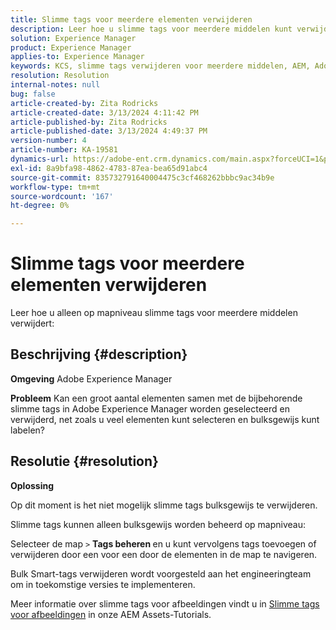 ```yaml
---
title: Slimme tags voor meerdere elementen verwijderen
description: Leer hoe u slimme tags voor meerdere middelen kunt verwijderen
solution: Experience Manager
product: Experience Manager
applies-to: Experience Manager
keywords: KCS, slimme tags verwijderen voor meerdere middelen, AEM, Adobe Experience Manager, veelgestelde vragen
resolution: Resolution
internal-notes: null
bug: false
article-created-by: Zita Rodricks
article-created-date: 3/13/2024 4:11:42 PM
article-published-by: Zita Rodricks
article-published-date: 3/13/2024 4:49:37 PM
version-number: 4
article-number: KA-19581
dynamics-url: https://adobe-ent.crm.dynamics.com/main.aspx?forceUCI=1&pagetype=entityrecord&etn=knowledgearticle&id=6bb69f5b-54e1-ee11-904d-6045bd0065b6
exl-id: 8a9bfa98-4862-4783-87ea-bea65d91abc4
source-git-commit: 835732791640004475c3cf468262bbbc9ac34b9e
workflow-type: tm+mt
source-wordcount: '167'
ht-degree: 0%

---
```


# Slimme tags voor meerdere elementen verwijderen


Leer hoe u alleen op mapniveau slimme tags voor meerdere middelen verwijdert:

## Beschrijving {#description}


<b>Omgeving</b>
Adobe Experience Manager

<b>Probleem</b>
Kan een groot aantal elementen samen met de bijbehorende slimme tags in Adobe Experience Manager worden geselecteerd en verwijderd, net zoals u veel elementen kunt selecteren en bulksgewijs kunt labelen?


## Resolutie {#resolution}


<b>Oplossing</b>

Op dit moment is het niet mogelijk slimme tags bulksgewijs te verwijderen.

Slimme tags kunnen alleen bulksgewijs worden beheerd op mapniveau:

Selecteer de map `>`  <b>Tags beheren </b>en u kunt vervolgens tags toevoegen of verwijderen door een voor een door de elementen in de map te navigeren.

Bulk Smart-tags verwijderen wordt voorgesteld aan het engineeringteam om in toekomstige versies te implementeren.

Meer informatie over slimme tags voor afbeeldingen vindt u in [Slimme tags voor afbeeldingen](https://experienceleague.adobe.com/docs/experience-manager-learn/assets/metadata/image-smart-tags.html) in onze AEM Assets-Tutorials.

